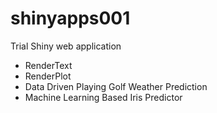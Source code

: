 # shinyapps001
Trial Shiny web application
- RenderText
- RenderPlot
- Data Driven Playing Golf Weather Prediction
- Machine Learning Based Iris Predictor
